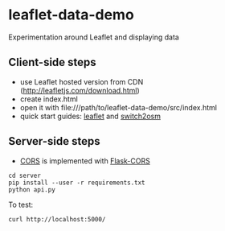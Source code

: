 # leaflet-data-demo
Experimentation around Leaflet and displaying data

## Client-side steps

- use Leaflet hosted version from CDN (http://leafletjs.com/download.html)
- create index.html
- open it with file:///path/to/leaflet-data-demo/src/index.html
- quick start guides: [leaflet](http://leafletjs.com/examples/quick-start.html) and [switch2osm](https://switch2osm.org/using-tiles/getting-started-with-leaflet/)

## Server-side steps

- [CORS](https://en.wikipedia.org/wiki/Cross-origin_resource_sharing) is implemented with [Flask-CORS](https://flask-cors.readthedocs.org/en/latest/)
```
cd server
pip install --user -r requirements.txt
python api.py
```

To test:

```
curl http://localhost:5000/
```
